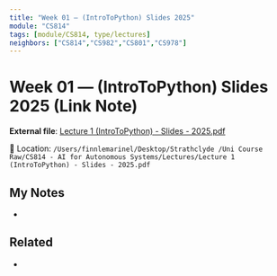 ```yaml
---
title: "Week 01 — (IntroToPython) Slides 2025"
module: "CS814"
tags: [module/CS814, type/lectures]
neighbors: ["CS814","CS982","CS801","CS978"]
---
```


# Week 01 — (IntroToPython) Slides 2025 (Link Note)

**External file**: [Lecture 1 (IntroToPython) - Slides - 2025.pdf](file:///Users/finnlemarinel/Desktop/Strathclyde%20/Uni%20Course%20Raw/CS814%20-%20AI%20for%20Autonomous%20Systems/Lectures/Lecture%201%20%28IntroToPython%29%20-%20Slides%20-%202025.pdf)

📂 Location: `/Users/finnlemarinel/Desktop/Strathclyde /Uni Course Raw/CS814 - AI for Autonomous Systems/Lectures/Lecture 1 (IntroToPython) - Slides - 2025.pdf`

## My Notes
-

## Related
-
